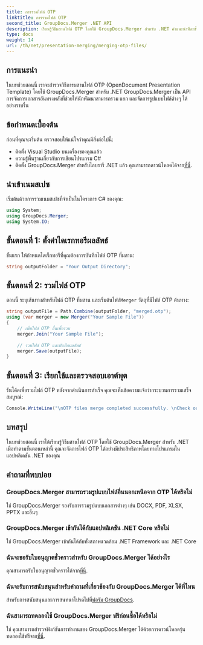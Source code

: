 ```yaml
---
title: การรวมไฟล์ OTP
linktitle: การรวมไฟล์ OTP
second_title: GroupDocs.Merger .NET API
description: เรียนรู้วิธีผสานไฟล์ OTP โดยใช้ GroupDocs.Merger สำหรับ .NET คำแนะนำทีละขั้นตอนนี้จะนำคุณไปสู่กระบวนการต่างๆ ได้อย่างราบรื่น
type: docs
weight: 14
url: /th/net/presentation-merging/merging-otp-files/
---
```

## การแนะนำ
ในบทช่วยสอนนี้ เราจะสำรวจวิธีการผสานไฟล์ OTP (OpenDocument Presentation Template) โดยใช้ GroupDocs.Merger สำหรับ .NET GroupDocs.Merger เป็น API การจัดการเอกสารอันทรงพลังที่ช่วยให้นักพัฒนาสามารถรวม แยก และจัดการรูปแบบไฟล์ต่างๆ ได้อย่างราบรื่น
## ข้อกำหนดเบื้องต้น
ก่อนที่คุณจะเริ่มต้น ตรวจสอบให้แน่ใจว่าคุณมีสิ่งต่อไปนี้:
- ติดตั้ง Visual Studio บนเครื่องของคุณแล้ว
- ความรู้พื้นฐานเกี่ยวกับการเขียนโปรแกรม C#
-  ติดตั้ง GroupDocs.Merger สำหรับไลบรารี .NET แล้ว คุณสามารถดาวน์โหลดได้จาก[ที่นี่](https://releases.groupdocs.com/merger/net/).

## นำเข้าเนมสเปซ
เริ่มต้นด้วยการรวมเนมสเปซที่จำเป็นในโครงการ C# ของคุณ:
```csharp
using System; 
using GroupDocs.Merger;
using System.IO;
```
## ขั้นตอนที่ 1: ตั้งค่าไดเรกทอรีผลลัพธ์
ขั้นแรก ให้กำหนดไดเร็กทอรีที่คุณต้องการบันทึกไฟล์ OTP ที่ผสาน:
```csharp
string outputFolder = "Your Output Directory";
```
## ขั้นตอนที่ 2: รวมไฟล์ OTP
 ตอนนี้ ระบุเส้นทางสำหรับไฟล์ OTP ที่ผสาน และเริ่มต้นไฟล์`Merger` วัตถุที่มีไฟล์ OTP ต้นทาง:
```csharp
string outputFile = Path.Combine(outputFolder, "merged.otp");
using (var merger = new Merger("Your Sample File"))
{
    // เพิ่มไฟล์ OTP อื่นเพื่อรวม
    merger.Join("Your Sample File");
    
    // รวมไฟล์ OTP และบันทึกผลลัพธ์
    merger.Save(outputFile);
}
```
## ขั้นตอนที่ 3: เรียกใช้และตรวจสอบเอาต์พุต
รันโค้ดเพื่อรวมไฟล์ OTP หลังจากดำเนินการสำเร็จ คุณจะเห็นข้อความแจ้งว่ากระบวนการรวมเสร็จสมบูรณ์:
```csharp
Console.WriteLine("\nOTP files merge completed successfully. \nCheck output in {0}", outputFolder);
```

## บทสรุป
ในบทช่วยสอนนี้ เราได้เรียนรู้วิธีผสานไฟล์ OTP โดยใช้ GroupDocs.Merger สำหรับ .NET เมื่อทำตามขั้นตอนเหล่านี้ คุณจะจัดการไฟล์ OTP ได้อย่างมีประสิทธิภาพโดยทางโปรแกรมในแอปพลิเคชัน .NET ของคุณ

## คำถามที่พบบ่อย
### GroupDocs.Merger สามารถรวมรูปแบบไฟล์อื่นนอกเหนือจาก OTP ได้หรือไม่
ใช่ GroupDocs.Merger รองรับการรวมรูปแบบเอกสารต่างๆ เช่น DOCX, PDF, XLSX, PPTX และอื่นๆ
### GroupDocs.Merger เข้ากันได้กับแอปพลิเคชัน .NET Core หรือไม่
ใช่ GroupDocs.Merger เข้ากันได้กับทั้งสภาพแวดล้อม .NET Framework และ .NET Core
### ฉันจะขอรับใบอนุญาตชั่วคราวสำหรับ GroupDocs.Merger ได้อย่างไร
 คุณสามารถรับใบอนุญาตชั่วคราวได้จาก[ที่นี่](https://purchase.groupdocs.com/temporary-license/).
### ฉันจะรับการสนับสนุนสำหรับคำถามที่เกี่ยวข้องกับ GroupDocs.Merger ได้ที่ไหน
 สำหรับการสนับสนุนและการสนทนาโปรดไปที่[ฟอรัม GroupDocs](https://forum.groupdocs.com/c/merger/32).
### ฉันสามารถทดลองใช้ GroupDocs.Merger ฟรีก่อนซื้อได้หรือไม่
 ใช่ คุณสามารถสำรวจฟังก์ชันการทำงานของ GroupDocs.Merger ได้ด้วยการดาวน์โหลดรุ่นทดลองใช้ฟรีจาก[ที่นี่](https://releases.groupdocs.com/).